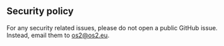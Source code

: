 ## Security policy

For any security related issues, please do not open a public GitHub issue. Instead, email them to os2@os2.eu.
